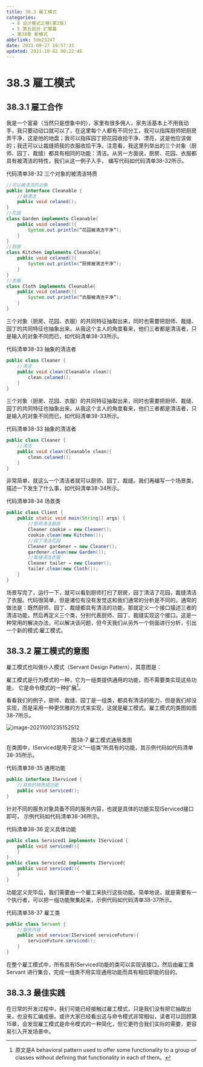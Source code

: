 ```yaml
---
title: 38.3 雇工模式
categories:
  - 8 设计模式之禅(第2版)
  - 5 第五部分 扩展篇
  - 第38章 新模式
abbrlink: 5de25247
date: 2021-09-27 19:57:33
updated: 2021-10-02 00:22:46
---
```

# 38.3 雇工模式
## 38.3.1 雇工合作
我是一个富豪（当然只是想象中的），家里有很多佣人，家务活基本上不用我动手，我只要动动口就可以了，在这里每个人都有不同分工，我可以指挥厨师把厨房弄干净，这是他的地盘；我可以指挥园丁把花园收拾干净、漂亮，这是他应该做的；我还可以让裁缝把我的衣服收拾干净。注意看，我这里列举出的三个对象（厨师、园丁、裁缝）都具有相同的功能：清洁。从另一方面说，厨房、花园、衣服都具有被清洁的特性，我们从这一例子入手， 编写代码如代码清单38-32所示。

代码清单38-32 三个对象的被清洁特质
```java
//可以被清洁的对象 
public interface Cleanable {
    //被清洁
    public void celaned();
}
//花园
class Garden implements Cleanable{
    public void celaned(){
        System.out.println(“花园被清洁干净”);
    }
}
//厨房
class Kitchen implements Cleanable{
    public void celaned(){
        System.out.println(“厨房被清洁干净”);
    }
}
//衣服
class Cloth implements Cleanable{
    public void celaned(){
        System.out.println(“衣服被清洁干净”);
    }
}
```
三个对象（厨房、花园、衣服）的共同特征抽取出来，同时也需要把厨师、裁缝、园丁的共同特征也抽象出来。从我这个主人的角度看来，他们三者都是清洁者，只是输入的对象不同而已，如代码清单38-33所示。

代码清单38-33 抽象的清洁者
```java
public class Cleaner {
    //清洁
    public void clean(Cleanable clean){
        clean.celaned();
    }
}
```
三个对象（厨房、花园、衣服）的共同特征抽取出来，同时也需要把厨师、裁缝、园丁的共同特征也抽象出来。从我这个主人的角度看来，他们三者都是清洁者，只是输入的对象不同而已，如代码清单38-33所示。

代码清单38-33 抽象的清洁者
```java
public class Cleaner {
    //清洁
    public void clean(Cleanable clean){
        clean.celaned();
    }
}
```
非常简单，就这么一个清洁者就可以厨师、园丁、裁缝。我们再编写一个场景类，描述一下发生了什么事，如代码清单38-34所示。

代码清单38-34 场景类
```java
public class Client {
    public static void main(String[] args) {
        //厨师清洁厨房
        Cleaner cookie = new Cleaner();
        cookie.clean(new Kitchen());
        //园丁清洁花园
        Cleaner gardener = new Cleaner();
        gardener.clean(new Garden());
        //裁缝清洁衣服
        Cleaner tailer = new Cleaner();
        tailer.clean(new Cloth());
    }
}
```
场景写完了，运行一下，就可以看到厨师打扫了厨房，园丁清洁了花园，裁缝清洁了衣服。代码很简单，但是诸位有没有发觉这和我们通常的分析是不同的。通常的做法是：既然厨师、园丁、裁缝都具有清洁的功能，那就定义一个接口描述三者的清洁功能，然后再定义三个类，分别代表厨师、园丁、裁缝实现这个接口。这是一种常用的解决办法，可以解决该问题，但今天我们从另外一个侧面进行分析，引出一个新的模式:雇工模式。

## 38.3.2 雇工模式的意图
雇工模式也叫做仆人模式（Servant Design Pattern），其意图是：

雇工模式是行为模式的一种，它为一组类提供通用的功能，而不需要类实现这些功能， 它是命令模式的一种扩展[^1]。

看看我们的例子，厨师、裁缝、园丁是一组类，都具有清洁的能力，但是我们却没实现，而是采用一种更优雅的方式来实现，这就是雇工模式。雇工模式的类图如图38-7所示。

![image-20211001235152512](https://gitee.com/XiaoLan223/images/raw/master/Blog/Sum/20211001235152.png)

<center>图38-7 雇工模式通用类图</center>
在类图中，IServiced是用于定义“一组类”所具有的功能，其示例代码如代码清单38-35所示。

代码清单38-35 通用功能
```java
public interface IServiced {
    //具有的特质或功能
    public void serviced();
}
```
针对不同的服务对象具备不同的服务内容，也就是具体的功能实现IServiced接口即可， 示例代码如代码清单38-36所示。

代码清单38-36 定义具体功能
```java
public class Serviced1 implements IServiced {
    public void serviced(){
    }
}
public class Serviced2 implements IServiced{
    public void serviced(){
    }
}
```
功能定义完毕后，我们需要由一个雇工来执行这些功能。简单地说，就是需要有一个执行者，可以把一组功能聚集起来，示例代码如代码清单38-37所示。

代码清单38-37 雇工类
```java
public class Servant {
    //服务内容
    public void service(IServiced serviceFuture){
        serviceFuture.serviced();
    }
}
```
在整个雇工模式中，所有具有IServiced功能的类可以实现该接口，然后由雇工类Servant 进行集合，完成一组类不用实现通用功能而具有相应职能的目的。

## 38.3.3 最佳实践
在日常的开发过程中，我们可能已经接触过雇工模式，只是我们没有把它抽取出来，也没有汇编成册。或许大家已经看出这与命令模式非常相似，读者可以回顾第15章，会发现雇工模式是命令模式的一种简化，但它更符合我们实际的需要，更容易引入开发场景中。

[^1]: 原文是A behavioral pattern used to offer some functionality to a group of classes without defining that functionality in each of them。
